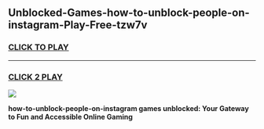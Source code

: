 
## Unblocked-Games-how-to-unblock-people-on-instagram-Play-Free-tzw7v
<h3>
<a href="https://premium76.site?title=how-to-unblock-people-on-instagram&ref=23A">CLICK TO PLAY</a></h3>
<hr>

<h3>
<a href="https://premium76.site?title=how-to-unblock-people-on-instagram&ref=23A">CLICK 2 PLAY</a>
  
</h3>

<a href="https://premium76.site?title=how-to-unblock-people-on-instagram&ref=23A"><img src="https://clearcache.store/games.png"></a>


**how-to-unblock-people-on-instagram games unblocked: Your Gateway to Fun and Accessible Online Gaming**
